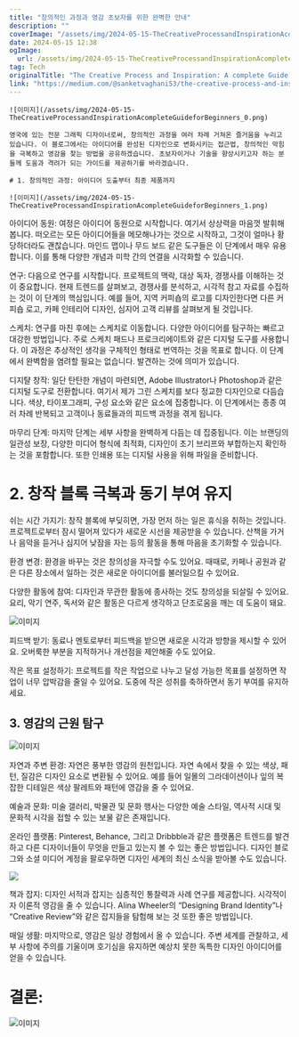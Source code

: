 ```yaml
---
title: "창의적인 과정과 영감 초보자를 위한 완벽한 안내"
description: ""
coverImage: "/assets/img/2024-05-15-TheCreativeProcessandInspirationAcompleteGuideforBeginners_0.png"
date: 2024-05-15 12:38
ogImage: 
  url: /assets/img/2024-05-15-TheCreativeProcessandInspirationAcompleteGuideforBeginners_0.png
tag: Tech
originalTitle: "The Creative Process and Inspiration: A complete Guide for Beginners"
link: "https://medium.com/@sanketvaghani53/the-creative-process-and-inspiration-a-complete-guide-for-beginners-82767bf056f9"
---
```



```
![이미지](/assets/img/2024-05-15-TheCreativeProcessandInspirationAcompleteGuideforBeginners_0.png)

영국에 있는 전문 그래픽 디자이너로써, 창의적인 과정을 여러 차례 거쳐온 즐거움을 누리고 있습니다. 이 블로그에서는 아이디어를 완성된 디자인으로 변화시키는 접근법, 창의적인 막힘을 극복하고 영감을 찾는 방법을 공유하겠습니다. 초보자이거나 기술을 향상시키고자 하는 분들께 도움과 격려가 되는 가이드를 제공하기를 바라겠습니다.

# 1. 창의적인 과정: 아이디어 도출부터 최종 제품까지

![이미지](/assets/img/2024-05-15-TheCreativeProcessandInspirationAcompleteGuideforBeginners_1.png)
```



아이디어 동원:
여정은 아이디어 동원으로 시작합니다. 여기서 상상력을 마음껏 발휘해봅니다. 떠오르는 모든 아이디어들을 메모해나가는 것으로 시작하고, 그것이 얼마나 황당하더라도 괜찮습니다. 마인드 맵이나 무드 보드 같은 도구들은 이 단계에서 매우 유용합니다. 이를 통해 다양한 개념과 미학 간의 연결을 시각화할 수 있습니다.

연구:
다음으로 연구를 시작합니다. 프로젝트의 맥락, 대상 독자, 경쟁사를 이해하는 것이 중요합니다. 현재 트렌드를 살펴보고, 경쟁사를 분석하고, 시각적 참고 자료를 수집하는 것이 이 단계의 핵심입니다. 예를 들어, 지역 커피숍의 로고를 디자인한다면 다른 커피숍 로고, 카페 인테리어 디자인, 심지어 고객 리뷰를 살펴보게 될 것입니다.

스케치:
연구를 마친 후에는 스케치로 이동합니다. 다양한 아이디어를 탐구하는 빠르고 대강한 방법입니다. 주로 스케치 패드나 프로크리에이트와 같은 디지털 도구를 사용합니다. 이 과정은 추상적인 생각을 구체적인 형태로 번역하는 것을 목표로 합니다. 이 단계에서 완벽함을 염려할 필요는 없습니다. 발견하는 것에 의미가 있습니다.



디지턀 창작:
일단 탄탄한 개념이 마련되면, Adobe Illustrator나 Photoshop과 같은 디지털 도구로 전환합니다. 여기서 제가 그린 스케치를 보다 정교한 디자인으로 다듬습니다. 색상, 타이포그래피, 구성 요소와 같은 요소에 집중합니다. 이 단계에서는 종종 여러 차례 반복되고 고객이나 동료들과의 피드백 과정을 겪게 됩니다.

마무리 단계:
마지막 단계는 세부 사항을 완벽하게 다듬는 데 집중됩니다. 이는 브랜딩의 일관성 보장, 다양한 미디어 형식에 최적화, 디자인이 초기 브리프와 부합하는지 확인하는 것을 포함합니다. 또한 인쇄용 또는 디지털 사용을 위해 파일을 준비합니다.

# 2. 창작 블록 극복과 동기 부여 유지

쉬는 시간 가지기:
창작 블록에 부딪히면, 가장 먼저 하는 일은 휴식을 취하는 것입니다. 프로젝트로부터 잠시 떨어져 있다가 새로운 시선을 제공받을 수 있습니다. 산책을 가거나 음악을 듣거나 심지어 낮잠을 자는 등의 활동을 통해 마음을 초기화할 수 있습니다.



환경 변경:
환경을 바꾸는 것은 창의성을 자극할 수도 있어요. 때때로, 카페나 공원과 같은 다른 장소에서 일하는 것은 새로운 아이디어를 불러일으킬 수 있어요.

다양한 활동에 참여:
디자인과 무관한 활동에 종사하는 것도 창의성을 되살릴 수 있어요. 요리, 악기 연주, 독서와 같은 활동은 다르게 생각하고 단조로움을 깨는 데 도움이 돼요.

![이미지](/assets/img/2024-05-15-TheCreativeProcessandInspirationAcompleteGuideforBeginners_3.png)

피드백 받기:
동료나 멘토로부터 피드백을 받으면 새로운 시각과 방향을 제시할 수 있어요. 오버룩한 부분을 지적하거나 개선점을 제안해줄 수도 있어요.



작은 목표 설정하기:
프로젝트를 작은 작업으로 나누고 달성 가능한 목표를 설정하면 작업이 너무 압박감을 줄일 수 있어요. 도중에 작은 성취를 축하하면서 동기 부여를 유지하세요.

## 3. 영감의 근원 탐구

![이미지](/assets/img/2024-05-15-TheCreativeProcessandInspirationAcompleteGuideforBeginners_4.png)

자연과 주변 환경:
자연은 풍부한 영감의 원천입니다. 자연 속에서 찾을 수 있는 색상, 패턴, 질감은 디자인 요소로 변환될 수 있어요. 예를 들어 일몰의 그라데이션이나 잎의 복잡한 디테일은 색상 팔레트와 패턴에 영감을 줄 수 있어요.



예술과 문화:
미술 갤러리, 박물관 및 문화 행사는 다양한 예술 스타일, 역사적 시대 및 문화적 시각을 접할 수 있는 보물 같은 존재입니다.

온라인 플랫폼:
Pinterest, Behance, 그리고 Dribbble과 같은 플랫폼은 트렌드를 발견하고 다른 디자이너들이 무엇을 만들고 있는지 볼 수 있는 좋은 방법입니다. 디자인 블로그와 소셜 미디어 계정을 팔로우하면 디자인 세계의 최신 소식을 받아볼 수도 있습니다.

<img src="/assets/img/2024-05-15-TheCreativeProcessandInspirationAcompleteGuideforBeginners_5.png" />

책과 잡지:
디자인 서적과 잡지는 심층적인 통찰력과 사례 연구를 제공합니다. 시각적이자 이론적 영감을 줄 수 있습니다. Alina Wheeler의 “Designing Brand Identity”나 “Creative Review”와 같은 잡지들을 탐험해 보는 것 또한 좋은 방법입니다.



매일 생활:
마지막으로, 영감은 일상 경험에서 올 수 있습니다. 주변 세계를 관찰하고, 세부 사항에 주의를 기울이며 호기심을 유지하면 예상치 못한 독특한 디자인 아이디어를 얻을 수 있습니다.

# 결론:

![이미지](/assets/img/2024-05-15-TheCreativeProcessandInspirationAcompleteGuideforBeginners_6.png)